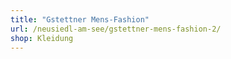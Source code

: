 ```yaml
---
title: "Gstettner Mens-Fashion"
url: /neusiedl-am-see/gstettner-mens-fashion-2/
shop: Kleidung
---
```

